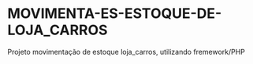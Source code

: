 # MOVIMENTA-ES-ESTOQUE-DE-LOJA_CARROS
Projeto movimentação de estoque loja_carros, utilizando fremework/PHP
